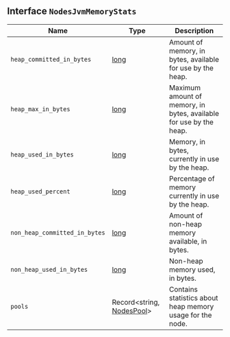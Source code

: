 ## Interface `NodesJvmMemoryStats`

| Name | Type | Description |
| - | - | - |
| `heap_committed_in_bytes` | [long](./long.md) | Amount of memory, in bytes, available for use by the heap. |
| `heap_max_in_bytes` | [long](./long.md) | Maximum amount of memory, in bytes, available for use by the heap. |
| `heap_used_in_bytes` | [long](./long.md) | Memory, in bytes, currently in use by the heap. |
| `heap_used_percent` | [long](./long.md) | Percentage of memory currently in use by the heap. |
| `non_heap_committed_in_bytes` | [long](./long.md) | Amount of non-heap memory available, in bytes. |
| `non_heap_used_in_bytes` | [long](./long.md) | Non-heap memory used, in bytes. |
| `pools` | Record<string, [NodesPool](./NodesPool.md)> | Contains statistics about heap memory usage for the node. |
